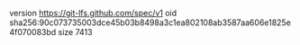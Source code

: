 version https://git-lfs.github.com/spec/v1
oid sha256:90c073735003dce45b03b8498a3c1ea802108ab3587aa606e1825e4f070083bd
size 7413
